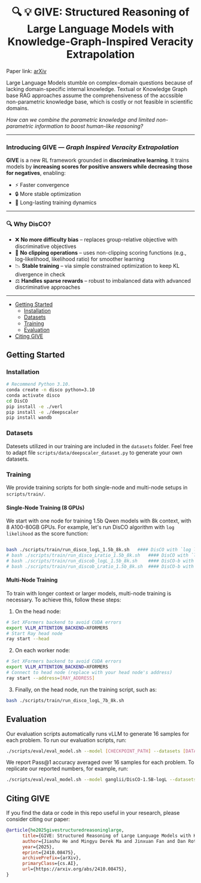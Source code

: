 <h1 align="center">🔍 💡 GIVE: Structured Reasoning of Large Language Models
with Knowledge-Graph-Inspired Veracity Extrapolation</h1>

Paper link: [arXiv](https://arxiv.org/abs/2410.08475)


Large Language Models stumble on complex-domain questions because of lacking domain-specific internal knowledge. Textual or Knowledge Graph base RAG approaches assume the comprehensiveness of the accssible non-parametric knowledge base, which is costly or not feasible in scientific domains.

*How can we combine the parametric knowledge and limited non-parametric information to boost human-like reasoning?*

---

### Introducing **GIVE** — *Graph Inspired Veracity Extrapolation*

**GIVE** is a new RL framework grounded in **discriminative learning**. It trains models by **increasing scores for positive answers while decreasing those for negatives**, enabling:

* ⚡ Faster convergence
* 🔒 More stable optimization
* 🔁 Long-lasting training dynamics

---

### 🔍 Why DisCO?

* ❌ **No more difficulty bias** – replaces group-relative objective with discriminative objectives
* 🔄 **No clipping operations** – uses non-clipping scoring functions (e.g., log-likelihood, likelihood ratio) for smoother learning
* 📉 **Stable training** – via simple constrained optimization to keep KL divergence in check
* ⚖️ **Handles sparse rewards** – robust to imbalanced data with advanced discriminative approaches

---
- [Getting Started](#getting-started)
    - [Installation](#installation)
    - [Datasets](#datasets)
    - [Training](#training)
    - [Evaluation](#evaluation)
- [Citing GIVE](#citing-give)

## Getting Started
### Installation
```bash
# Recommend Python 3.10.
conda create -n disco python=3.10
conda activate disco
cd DisCO
pip install -e ./verl
pip install -e ./deepscaler
pip install wandb
```

### Datasets

Datesets utilized in our training are included in the `datasets` folder. Feel free to adapt  file `scripts/data/deepscaler_dataset.py` to generate your own datasets.



### Training

We provide training scripts for both single-node and multi-node setups in `scripts/train/`.

#### Single-Node Training (8 GPUs)
We start with one node for training 1.5b Qwen models with 8k context, with 8 A100-80GB GPUs. For example, let's run DisCO algorithm with `log likelihood` as the score function:
```bash

bash ./scripts/train/run_disco_logL_1.5b_8k.sh   #### DisCO with `log likelihood`
# bash ./scripts/train/run_disco_Lratio_1.5b_8k.sh   #### DisCO with `likelihood ratio`
# bash ./scripts/train/run_discob_logL_1.5b_8k.sh    #### DisCO-b with `log likelihood`
# bash ./scripts/train/run_discob_Lratio_1.5b_8k.sh  #### DisCO-b with `likelihood ratio`
```

#### Multi-Node Training

To train with longer context or larger models, multi-node training is necessary. To achieve this, follow these steps:

1. On the head node:
```bash
# Set XFormers backend to avoid CUDA errors
export VLLM_ATTENTION_BACKEND=XFORMERS
# Start Ray head node
ray start --head
```

2. On each worker node:
```bash
# Set XFormers backend to avoid CUDA errors
export VLLM_ATTENTION_BACKEND=XFORMERS
# Connect to head node (replace with your head node's address)
ray start --address=[RAY_ADDRESS]
```

3. Finally, on the head node, run the training script, such as:
```bash
bash ./scripts/train/run_disco_logL_7b_8k.sh
```


## Evaluation

Our evaluation scripts automatically runs vLLM to generate 16 samples for each problem. To run our evaluation scripts, run:
```bash
./scripts/eval/eval_model.sh --model [CHECKPOINT_PATH] --datasets [DATASET1] [DATASET2] --output-dir [OUTPUT_DIR]
```

We report Pass@1 accuracy averaged over 16 samples for each problem. To replicate our reported numbers, for example, run:
<!-- Notably, our `DeepScaleR-1.5B-Preview` surpasses many open-source 7B models!  -->

```bash
./scripts/eval/eval_model.sh --model ganglii/DisCO-1.5B-logL --datasets aime aime25 math amc minerva olympiad_bench --output-dir ./val_results/DisCO-1.5B-logL
```


## Citing GIVE

If you find the data or code in this repo useful in your research, please consider citing our paper:
```bibtex
@article{he2025givestructuredreasoninglarge,
      title={GIVE: Structured Reasoning of Large Language Models with Knowledge Graph Inspired Veracity Extrapolation}, 
      author={Jiashu He and Mingyu Derek Ma and Jinxuan Fan and Dan Roth and Wei Wang and Alejandro Ribeiro},
      year={2025},
      eprint={2410.08475},
      archivePrefix={arXiv},
      primaryClass={cs.AI},
      url={https://arxiv.org/abs/2410.08475}, 
}
```
